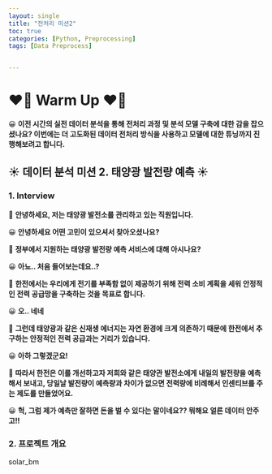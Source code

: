 ```yaml
---
layout: single
title: "전처리 미션2"
toc: true
categories: [Python, Preprocessing]
tags: [Data Preprocess]


---
```


# ❤️‍🔥 Warm Up ❤️‍🔥

😀 **이전 시간의 실전 데이터 분석을 통해 전처리 과정 및 분석 모델 구축에 대한 감을 잡으셨나요? 이번에는 더 고도화된 데이터 전처리 방식을 사용하고 모델에 대한 튜닝까지 진행해보려고 합니다.**



## ☀️ 데이터 분석 미션 2. 태양광 발전량 예측 ☀️

### 1. Interview

👷 **안녕하세요, 저는 태양광 발전소를 관리하고 있는 직원입니다.**

😀 **안녕하세요 어떤 고민이 있으셔서 찾아오셨나요?**

👷 **정부에서 지원하는 태양광 발전량 예측 서비스에 대해 아시나요?**

😀 **아뇨.. 처음 들어보는데요..?**

👷 **한전에서는 우리에게 전기를 부족함 없이 제공하기 위해 전력 소비 계획을 세워 안정적인 전력 공급망을 구축하는 것을 목표로 합니다.**

😀 **오.. 네네**

👷 **그런데 태양광과 같은 신재생 에너지는 자연 환경에 크게 의존하기 때문에 한전에서 추구하는 안정적인 전력 공급과는 거리가 있습니다.**

😀 **아하 그렇겠군요!**

👷 **따라서 한전은 이를 개선하고자 저희와 같은 태양관 발전소에게 내일의 발전량을 예측해서 보내고, 당일날 발전량이 예측량과 차이가 없으면 전력량에 비례해서 인센티브를 주는 제도를 만들었어요.**

😀 **헉, 그럼 제가 예측만 잘하면 돈을 벌 수 있다는 말이네요?? 뭐해요 얼른 데이터 안주고!!**

### 2. 프로젝트 개요

solar_bm

